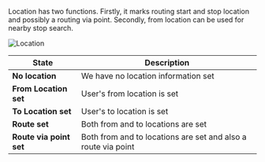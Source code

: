 Location has two functions. Firstly, it marks routing start and stop location and possibly a routing via point. Secondly, from location can be used for nearby stop search.

![Location](https://raw.githubusercontent.com/HSLdevcom/digitransit-ui/master/docs/images/location.png)

|State|Description|
|--------|-------|
|**No location**|We have no location information set|
|**From Location set**|User's from location is set|
|**To Location set**|User's to location is set|
|**Route set**|Both from and to locations are set|
|**Route via point set**|Both from and to locations are set and also a route via point|
